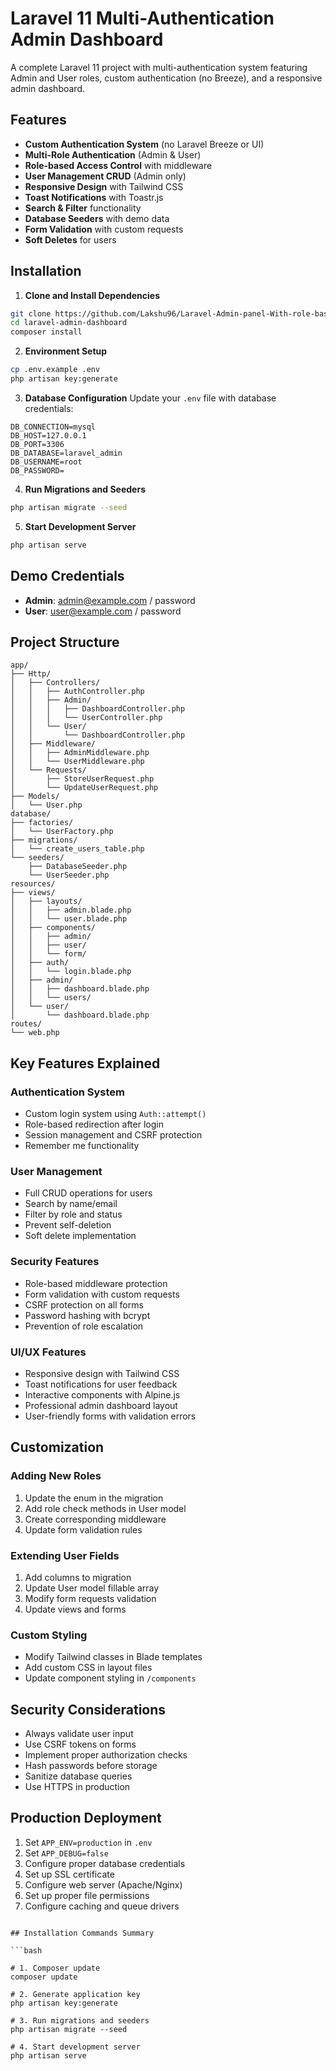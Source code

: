 # Laravel 11 Multi-Authentication Admin Dashboard

A complete Laravel 11 project with multi-authentication system featuring Admin and User roles, custom authentication (no Breeze), and a responsive admin dashboard.

## Features

-   **Custom Authentication System** (no Laravel Breeze or UI)
-   **Multi-Role Authentication** (Admin & User)
-   **Role-based Access Control** with middleware
-   **User Management CRUD** (Admin only)
-   **Responsive Design** with Tailwind CSS
-   **Toast Notifications** with Toastr.js
-   **Search & Filter** functionality
-   **Database Seeders** with demo data
-   **Form Validation** with custom requests
-   **Soft Deletes** for users

## Installation

1. **Clone and Install Dependencies**

```bash
git clone https://github.com/Lakshu96/Laravel-Admin-panel-With-role-base
cd laravel-admin-dashboard
composer install
```

2. **Environment Setup**

```bash
cp .env.example .env
php artisan key:generate
```

3. **Database Configuration**
   Update your `.env` file with database credentials:

```env
DB_CONNECTION=mysql
DB_HOST=127.0.0.1
DB_PORT=3306
DB_DATABASE=laravel_admin
DB_USERNAME=root
DB_PASSWORD=
```

4. **Run Migrations and Seeders**

```bash
php artisan migrate --seed
```

5. **Start Development Server**

```bash
php artisan serve
```

## Demo Credentials

-   **Admin**: admin@example.com / password
-   **User**: user@example.com / password

## Project Structure

```
app/
├── Http/
│   ├── Controllers/
│   │   ├── AuthController.php
│   │   ├── Admin/
│   │   │   ├── DashboardController.php
│   │   │   └── UserController.php
│   │   └── User/
│   │       └── DashboardController.php
│   ├── Middleware/
│   │   ├── AdminMiddleware.php
│   │   └── UserMiddleware.php
│   └── Requests/
│       ├── StoreUserRequest.php
│       └── UpdateUserRequest.php
├── Models/
│   └── User.php
database/
├── factories/
│   └── UserFactory.php
├── migrations/
│   └── create_users_table.php
└── seeders/
    ├── DatabaseSeeder.php
    └── UserSeeder.php
resources/
├── views/
│   ├── layouts/
│   │   ├── admin.blade.php
│   │   └── user.blade.php
│   ├── components/
│   │   ├── admin/
│   │   ├── user/
│   │   └── form/
│   ├── auth/
│   │   └── login.blade.php
│   ├── admin/
│   │   ├── dashboard.blade.php
│   │   └── users/
│   └── user/
│       └── dashboard.blade.php
routes/
└── web.php
```

## Key Features Explained

### Authentication System

-   Custom login system using `Auth::attempt()`
-   Role-based redirection after login
-   Session management and CSRF protection
-   Remember me functionality

### User Management

-   Full CRUD operations for users
-   Search by name/email
-   Filter by role and status
-   Prevent self-deletion
-   Soft delete implementation

### Security Features

-   Role-based middleware protection
-   Form validation with custom requests
-   CSRF protection on all forms
-   Password hashing with bcrypt
-   Prevention of role escalation

### UI/UX Features

-   Responsive design with Tailwind CSS
-   Toast notifications for user feedback
-   Interactive components with Alpine.js
-   Professional admin dashboard layout
-   User-friendly forms with validation errors

## Customization

### Adding New Roles

1. Update the enum in the migration
2. Add role check methods in User model
3. Create corresponding middleware
4. Update form validation rules

### Extending User Fields

1. Add columns to migration
2. Update User model fillable array
3. Modify form requests validation
4. Update views and forms

### Custom Styling

-   Modify Tailwind classes in Blade templates
-   Add custom CSS in layout files
-   Update component styling in `/components`

## Security Considerations

-   Always validate user input
-   Use CSRF tokens on forms
-   Implement proper authorization checks
-   Hash passwords before storage
-   Sanitize database queries
-   Use HTTPS in production

## Production Deployment

1. Set `APP_ENV=production` in `.env`
2. Set `APP_DEBUG=false`
3. Configure proper database credentials
4. Set up SSL certificate
5. Configure web server (Apache/Nginx)
6. Set up proper file permissions
7. Configure caching and queue drivers


````

## Installation Commands Summary

```bash

# 1. Composer update
composer update

# 2. Generate application key
php artisan key:generate

# 3. Run migrations and seeders
php artisan migrate --seed

# 4. Start development server
php artisan serve
````
